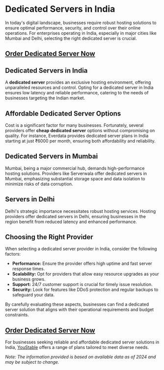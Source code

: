 # Dedicated Servers in India

In today's digital landscape, businesses require robust hosting solutions to ensure optimal performance, security, and control over their online operations. For enterprises operating in India, especially in major cities like Mumbai and Delhi, selecting the right dedicated server is crucial.

## [Order Dedicated Server Now](https://www.youstable.com/dedicated-servers)

## Dedicated Servers in India

A **dedicated server** provides an exclusive hosting environment, offering unparalleled resources and control. Opting for a dedicated server in India ensures low latency and reliable performance, catering to the needs of businesses targeting the Indian market.

## Affordable Dedicated Server Options

Cost is a significant factor for many businesses. Fortunately, several providers offer **cheap dedicated server** options without compromising on quality. For instance, Everdata provides dedicated server plans in India starting at just ₹6000 per month, ensuring both affordability and reliability.

## Dedicated Servers in Mumbai

Mumbai, being a major commercial hub, demands high-performance hosting solutions. Providers like Serverwala offer dedicated servers in Mumbai, emphasizing substantial storage space and data isolation to minimize risks of data corruption.

## Servers in Delhi

Delhi's strategic importance necessitates robust hosting services. Hosting providers offer dedicated servers in Delhi, ensuring businesses in the region benefit from reduced latency and enhanced performance.

## Choosing the Right Provider

When selecting a dedicated server provider in India, consider the following factors:

- **Performance:** Ensure the provider offers high uptime and fast server response times.
- **Scalability:** Opt for providers that allow easy resource upgrades as your business grows.
- **Support:** 24/7 customer support is crucial for timely issue resolution.
- **Security:** Look for features like DDoS protection and regular backups to safeguard your data.

By carefully evaluating these aspects, businesses can find a dedicated server solution that aligns with their operational requirements and budget constraints.

## [Order Dedicated Server Now](https://www.youstable.com/dedicated-servers)

For businesses seeking reliable and affordable dedicated server solutions in India, [YouStable](https://www.youstable.com/dedicated-servers) offers a range of plans tailored to meet diverse needs.

*Note: The information provided is based on available data as of 2024 and may be subject to change.*
